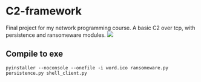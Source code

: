 # C2-framework
Final project for my network programming course.
A basic C2 over tcp, with persistence and ransomeware modules.
![](https://i.imgur.com/2OAEAxe.png)
## Compile to exe
```
pyinstaller --noconsole --onefile -i word.ico ransomeware.py persistence.py shell_client.py
```
